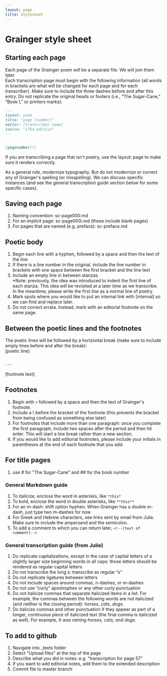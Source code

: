 ```yaml
---
layout: page
title: Stylesheet
---
```


# Grainger style sheet  

## Starting each page  
Each page of the Grainger poem will be a separate file. We will join them later.  
Each transcription page must begin with the following information (all words in brackets are what will be changed for each page and for each transcriber). Make sure to include the three dashes before and after this entry. Do not replicate the original heads or footers (i.e., “The Sugar-Cane,” “Book I,” or printers marks):

~~~ markdown
---
layout: poem
title: "page [number]"
editor: [transcriber name]
source: "1764 edition"
---


[pagenumber]()
~~~

If you are transcribing a page that isn't poetry, use the layout: page to make sure it renders correctly.

As a general rule, modernize typography. But do not modernize or correct any of Grainger's spelling (or misspelling). We can discuss specific instances (and see the general transcription guide section below for some specific cases).

## Saving each page
1. Naming convention: sc-page000.md
2. For an implicit page: sc-page000i.md (these include blank pages)
3. For pages that are named (e.g. preface): sc-preface.md

## Poetic body  
1. Begin each line with a hyphen, followed by a space and then the text of the line
2. If there is a line number in the original, include the line number in brackets with one space between the first bracket and the line text
4. Include an empty line in between stanzas  
\*Note: previously, the idea was introduced to indent the first line of each stanza. This idea will be revisited at a later time as we transcribe. In the meantime, please write the first line as a normal line of poetry.
5. Mark spots where you would like to put an internal link with [internal] so we can find and replace later.
6. Do not correct errata. Instead, mark with an editorial footnote on the same page.


## Between the poetic lines and the footnotes
The poetic lines will be followed by a horizontal break (make sure to include empty lines before and after the break):  
[poetic line]
~~~ markdown

---

~~~
[footnote text]

## Footnotes  
1. Begin with `>` followed by a space and then the text of Grainger's footnote.
2. Include a \ before the bracket of the footnote (this prevents the bracket from being confused as something else later)
3. For footnotes that include more than one paragraph: once you complete the first paragraph, include two spaces after the period and then hit enter. This will start a line break rather than a new section. 
4. If you would like to add editorial footnotes, please include your initials in parentheses at the end of each footnote that you add.

## For title pages
1. use \# for "The Sugar-Cane" and \#\# for the book number

### General Markdown guide  
1. To italicize, enclose the word in asterisks, like `*this*`  
2. To bold, enclose the word in double asterisks, like `**this**`
3. For an m-dash: shift option hyphen. When Grainger has a double m-dash, just type two m-dashes for now. 
4. For Greek and Hebrew characters, see links sent by email from Julie. Make sure to include the ampersand and the semicolon.
5. To add a comment to which you can return later, `<!--[text of comment]-->`   

### General transcription guide (from Julie)  
1. Do replicate capitalizations, except in the case of capital letters of a slightly larger size beginning words in all caps: those letters should be rendered as regular capital letters
2. Do not transcribe the long s: transcribe as regular “s”
3. Do not replicate ligatures between letters
4. Do not include spaces around commas, n-dashes, or m-dashes
5. Do not use “curly” apostrophes or any other curly punctuation
6. Do not italicize commas that separate italicized items in a list. For example, the commas between the following words are not italicized (and neither is the closing period): *horses*, *cats*, *dogs*.
7. Do italicize commas and other punctuation if they appear as part of a longer, continuous piece of italicized text (the final comma is italicized as well). For example, *It was raining horses, cats, and dogs.*

## To add to github
1. Navigate into \_texts folder
2. Select "Upload files" at the top of the page
3. Describe what you did in notes: e.g. "transcription for page 57"
4. If you want to add editorial notes, add them to the extended description
5. Commit file to master branch

